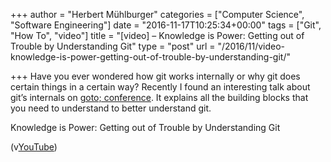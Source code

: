 +++
author = "Herbert Mühlburger"
categories = ["Computer Science", "Software Engineering"]
date = "2016-11-17T10:25:34+00:00"
tags = ["Git", "How To", "video"]
title = "[video] – Knowledge is Power: Getting out of Trouble by Understanding Git"
type = "post"
url = "/2016/11/video-knowledge-is-power-getting-out-of-trouble-by-understanding-git/"

+++
Have you ever wondered how git works internally or why git does certain things in a certain way? Recently I found an interesting talk about git&#8217;s internals on [goto; conference][1]. It explains all the building blocks that you need to understand to better understand git.

Knowledge is Power: Getting out of Trouble by Understanding Git



(v[YouTube][2])

 [1]: https://gotocon.com
 [2]: https://www.youtube.com/watch?v=WLn1hhYWSxA